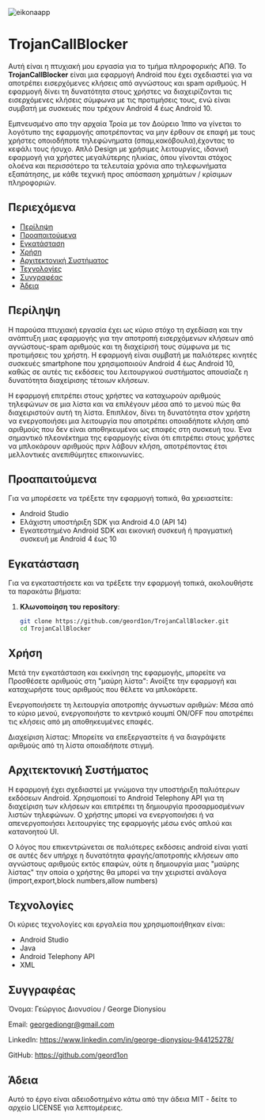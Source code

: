 ![eikonaapp](https://github.com/user-attachments/assets/1c92cde8-4159-4065-b656-5a7423ba56f5)
# TrojanCallBlocker

Αυτή είναι η πτυχιακή μου εργασία για το τμήμα πληροφορικής ΑΠΘ. Το **TrojanCallBlocker** είναι μια εφαρμογή Android που έχει σχεδιαστεί για να αποτρέπει εισερχόμενες κλήσεις από αγνώστους και spam αριθμούς. Η εφαρμογή δίνει τη δυνατότητα στους χρήστες να διαχειρίζονται τις εισερχόμενες κλήσεις σύμφωνα με τις προτιμήσεις τους, ενώ είναι συμβατή με συσκευές που τρέχουν Android 4 έως Android 10.

Εμπνευσμένο απο την αρχαία Τροία με τον Δούρειο Ίππο να γίνεται το λογότυπο της εφαρμογής αποτρέποντας να μην έρθουν σε επαφή με τους χρήστες οποιοδήποτε τηλεφώνηματα (σπαμ,κακόβουλα),έχοντας το κεφάλι τους ήσυχο.
Απλό Design με χρήσιμες λειτουργίες, ιδανική εφαρμογή για χρήστες μεγαλύτερης ηλικίας, όπου γίνονται στόχος ολοένα και περισσότερο τα τελευταία χρόνια απο τηλεφωνήματα εξαπάτησης, με κάθε τεχνική προς απόσπαση χρημάτων / κρίσιμων πληροφοριών. 

## Περιεχόμενα

- [Περίληψη](#περίληψη)
- [Προαπαιτούμενα](#προαπαιτούμενα)
- [Εγκατάσταση](#εγκατάσταση)
- [Χρήση](#χρήση)
- [Αρχιτεκτονική Συστήματος](#αρχιτεκτονική-συστήματος)
- [Τεχνολογίες](#τεχνολογίες)
- [Συγγραφέας](#συγγραφέας)
- [Άδεια](#άδεια)

## Περίληψη

Η παρούσα πτυχιακή εργασία έχει ως κύριο στόχο τη σχεδίαση και την ανάπτυξη μιας εφαρμογής για την αποτροπή εισερχόμενων κλήσεων από αγνώστους-spam αριθμούς και τη διαχείρισή τους σύμφωνα με τις προτιμήσεις του χρήστη. Η εφαρμογή είναι συμβατή με παλιότερες κινητές συσκευές smartphone που χρησιμοποιούν Android 4 έως Android 10, καθώς σε αυτές τις εκδόσεις του λειτουργικού συστήματος απουσίαζε η δυνατότητα διαχείρισης τέτοιων κλήσεων.

Η εφαρμογή επιτρέπει στους χρήστες να καταχωρούν αριθμούς τηλεφώνων σε μια λίστα και να επιλέγουν μέσα από το μενού πώς θα διαχειριστούν αυτή τη λίστα. Επιπλέον, δίνει τη δυνατότητα στον χρήστη να ενεργοποιήσει μια λειτουργία που αποτρέπει οποιαδήποτε κλήση από αριθμούς που δεν είναι αποθηκευμένοι ως επαφές στη συσκευή του. Ένα σημαντικό πλεονέκτημα της εφαρμογής είναι ότι επιτρέπει στους χρήστες να μπλοκάρουν αριθμούς πριν λάβουν κλήση, αποτρέποντας έτσι μελλοντικές ανεπιθύμητες επικοινωνίες.

## Προαπαιτούμενα

Για να μπορέσετε να τρέξετε την εφαρμογή τοπικά, θα χρειαστείτε:

- Android Studio
- Ελάχιστη υποστήριξη SDK για Android 4.0 (API 14)
- Εγκατεστημένο Android SDK και εικονική συσκευή ή πραγματική συσκευή με Android 4 έως 10

## Εγκατάσταση

Για να εγκαταστήσετε και να τρέξετε την εφαρμογή τοπικά, ακολουθήστε τα παρακάτω βήματα:

1. **Κλωνοποίηση του repository**:
   ```bash
   git clone https://github.com/geord1on/TrojanCallBlocker.git
   cd TrojanCallBlocker
   
## Χρήση

Μετά την εγκατάσταση και εκκίνηση της εφαρμογής, μπορείτε να
Προσθέσετε αριθμούς στη "μαύρη λίστα":
Ανοίξτε την εφαρμογή και καταχωρήστε τους αριθμούς που θέλετε να μπλοκάρετε.


Ενεργοποιήσετε τη λειτουργία αποτροπής άγνωστων αριθμών:
Μέσα από το κύριο μενού, ενεργοποιήστε το κεντρικό κουμπί ON/OFF που αποτρέπει τις κλήσεις από μη αποθηκευμένες επαφές.


Διαχείριση λίστας: 
Μπορείτε να επεξεργαστείτε ή να διαγράψετε αριθμούς από τη λίστα οποιαδήποτε στιγμή.

## Αρχιτεκτονική Συστήματος

Η εφαρμογή έχει σχεδιαστεί με γνώμονα την υποστήριξη παλιότερων εκδόσεων Android. Χρησιμοποιεί το Android Telephony API για τη διαχείριση των κλήσεων και επιτρέπει τη δημιουργία προσαρμοσμένων λιστών τηλεφώνων. Ο χρήστης μπορεί να ενεργοποιήσει ή να απενεργοποιήσει λειτουργίες της εφαρμογής μέσω ενός απλού και κατανοητού UI.

Ο λόγος που επικεντρώνεται σε παλιότερες εκδόσεις android είναι γιατί σε αυτές δεν υπήρχε η δυνατότητα φραγής/αποτροπής κλήσεων απο αγνώστους αριθμούς εκτός επαφών, ούτε η δημιουργία μιας "μαύρης λίστας" την οποία ο χρήστης θα μπορεί να την χειριστεί ανάλογα (import,export,block numbers,allow numbers)

## Τεχνολογίες
Οι κύριες τεχνολογίες και εργαλεία που χρησιμοποιήθηκαν είναι:

- Android Studio
- Java
- Android Telephony API
- XML

## Συγγραφέας

Όνομα: Γεώργιος Διονυσίου / George Dionysiou

Email: georgediongr@gmail.com

LinkedIn: https://www.linkedin.com/in/george-dionysiou-944125278/

GitHub: https://github.com/geord1on

## Άδεια

Αυτό το έργο είναι αδειοδοτημένο κάτω από την άδεια MIT - δείτε το αρχείο LICENSE για λεπτομέρειες.
